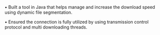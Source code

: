 • Built a tool in Java that helps manage and increase the download speed using dynamic file segmentation.

• Ensured the connection is fully utilized by using transmission control protocol and multi downloading threads.
